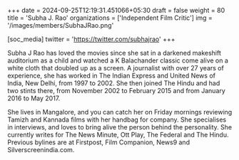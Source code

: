 +++
date = 2024-09-25T12:19:31.451066+05:30
draft = false
weight = 80
title = 'Subha J. Rao'
organizations = ['Independent Film Critic']
img = '/images/members/SubhaJRao.png'

[soc_media]
twitter = 'https://twitter.com/subhajrao'
+++

Subha J Rao has loved the movies since she sat in a darkened makeshift auditorium as a child and watched a K Balachander classic come alive on a white cloth that doubled up as a screen. A journalist with over 27 years of experience, she has worked in The Indian Express and United News of India, New Delhi, from 1997 to 2002. She then joined The Hindu and had two stints there, from November 2002 to February 2015 and from January 2016 to May 2017.

She lives in Mangalore, and you can catch her on Friday mornings reviewing Tamizh and Kannada films with her handbag for company. She specialises in interviews, and loves to bring alive the person behind the personality. She currently writes for The News Minute, Ott Play, The Federal and The Hindu. Previous bylines are at Firstpost, Film Companion, News9 and Silverscreenindia.com.
